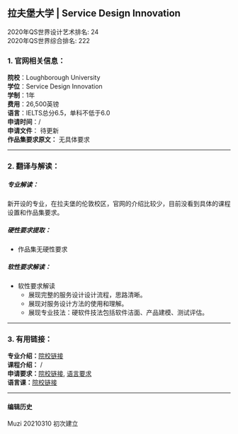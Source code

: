 ## 拉夫堡大学 | Service Design Innovation

2020年QS世界设计艺术排名: 24  
2020年QS世界综合排名: 222  

### 1. 官网相关信息：

**院校**：Loughborough University  
**学位**：Service Design Innovation  
**学制**：1年  
**费用**：26,500英镑  
**语言**：IELTS总分6.5，单科不低于6.0  
**申请时间**：/  
**申请文件**： 待更新  
**作品集要求原文：** 无具体要求

---


### 2. 翻译与解读：

##### 专业解读：
新开设的专业，在拉夫堡的伦敦校区，官网的介绍比较少，目前没看到具体的课程设置和作品集要求。

##### 硬性要求提取：
- 作品集无硬性要求  

##### 软性要求解读：
- 软性要求解读
  - 展现完整的服务设计设计流程，思路清晰。
  - 展现对服务设计方法的使用和理解。
  - 展现专业技法：硬软件技法包括软件洁面、产品建模、测试评估。



---


### 3. 有用链接：

**专业介绍：**[院校链接](https://www.lboro.ac.uk/study/postgraduate/masters-degrees/a-z/service-design-innovation/)  
**课程介绍：** /  
**申请要求：**[院校链接](https://www.lboro.ac.uk/study/postgraduate/masters-degrees/a-z/service-design-innovation/), [语言要求](https://www.lboro.ac.uk/international/apply/english-language-requirements/)  
**语言课：**[院校链接](https://www.lboro.ac.uk/services/alss/pre-sessional-courses/pre-sessional-dates-fees-entry/)


---


#### 编辑历史
Muzi 20210310 初次建立
